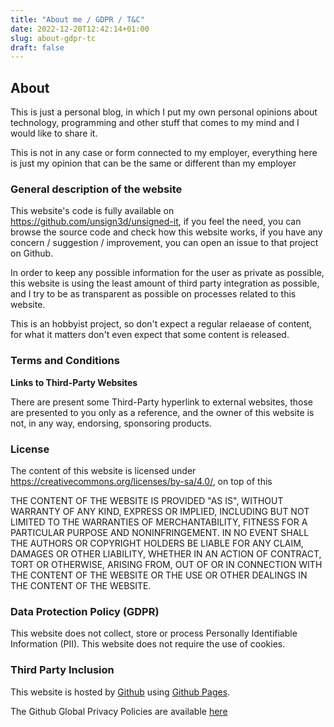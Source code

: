 ```yaml
---
title: "About me / GDPR / T&C"
date: 2022-12-20T12:42:14+01:00
slug: about-gdpr-tc
draft: false
---
```

## About

This is just a personal blog, in which I put my own personal opinions about technology, programming and other stuff that comes to my mind and I would like to share it.

This is not in any case or form connected to my employer, everything here is just my opinion that can be the same or different than my employer

### General description of the website

This website's code is fully available on <https://github.com/unsign3d/unsigned-it>, if you feel the need, you can browse the source code and check how this website works, if you have any concern / suggestion / improvement, you can open an issue to that project on Github.

In order to keep any possible information for the user as private as possible, this website is using the least amount of third party integration as possible, and I try to be as transparent as possible on processes related to this website.

This is an hobbyist project, so don't expect a regular relaease of content, for what it matters don't even expect that some content is released.

### Terms and Conditions

**Links to Third-Party Websites**

There are present some Third-Party hyperlink to external websites, those are presented to you only as a reference, and the owner of this website is not, in any way, endorsing, sponsoring products.

### License

The content of this website is licensed under <https://creativecommons.org/licenses/by-sa/4.0/>, on top of this

THE CONTENT OF THE WEBSITE IS PROVIDED "AS IS", WITHOUT WARRANTY OF ANY KIND, EXPRESS OR IMPLIED, INCLUDING BUT NOT LIMITED TO THE WARRANTIES OF MERCHANTABILITY, FITNESS FOR A PARTICULAR PURPOSE AND NONINFRINGEMENT. IN NO EVENT SHALL THE AUTHORS OR COPYRIGHT HOLDERS BE LIABLE FOR ANY CLAIM, DAMAGES OR OTHER LIABILITY, WHETHER IN AN ACTION OF CONTRACT, TORT OR OTHERWISE, ARISING FROM, OUT OF OR IN CONNECTION WITH THE CONTENT OF THE WEBSITE OR THE USE OR OTHER DEALINGS IN THE CONTENT OF THE WEBSITE.

### Data Protection Policy (GDPR)

This website does not collect, store or process Personally Identifiable Information (PII). This website does not require the use of cookies.

### Third Party Inclusion

This website is hosted by [Github](https://github.com) using [Github Pages](https://help.github.com/articles/what-is-github-pages/). 

The Github Global Privacy Policies are available [here](https://docs.github.com/en/site-policy/privacy-policies)
